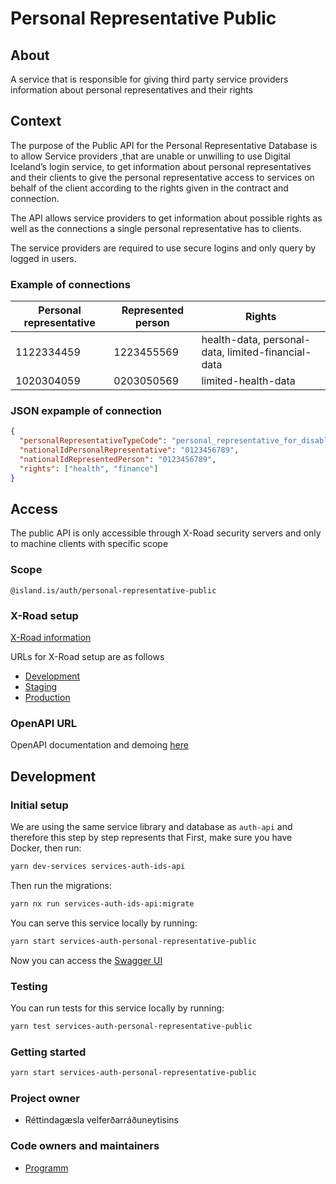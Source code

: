 # Personal Representative Public

## About

A service that is responsible for giving third party service providers information about personal representatives and their rights

## Context

The purpose of the Public API for the Personal Representative Database is to allow Service providers ,that are unable or unwilling to use Digital Iceland’s login service, to get information about personal representatives and their clients to give the personal representative access to services on behalf of the client according to the rights given in the contract and connection.

The API allows service providers to get information about possible rights as well as the connections a single personal representative has to clients.

The service providers are required to use secure logins and only query by logged in users.

### Example of connections

| **Personal representative** | **Represented person** | **Rights**                                         |
| --------------------------- | ---------------------- | -------------------------------------------------- |
| 1122334459                  | 1223455569             | health-data, personal-data, limited-financial-data |
| 1020304059                  | 0203050569             | limited-health-data                                |

### JSON expample of connection

```json
{
  "personalRepresentativeTypeCode": "personal_representative_for_disabled_person",
  "nationalIdPersonalRepresentative": "0123456789",
  "nationalIdRepresentedPerson": "0123456789",
  "rights": ["health", "finance"]
}
```

## Access

The public API is only accessible through X-Road security servers and only to machine clients with specific scope

### Scope

```text
@island.is/auth/personal-representative-public
```

### X-Road setup

[X-Road information](https://docs.devland.is/technical-overview/x-road/x-road-system-requirements)

URLs for X-Road setup are as follows

- [Development](https://personal-representative-public-xrd.internal.dev01.devland.is/swagger-json)
- [Staging](https://personal-representative-public-xrd.internal.staging01.devland.is/swagger-json)
- [Production](https://personal-representative-public-xrd.internal.innskra.island.is/swagger-json)

### OpenAPI URL

OpenAPI documentation and demoing [here](https://personal-representative-public-xrd.dev01.devland.is/swagger)

## Development

### Initial setup

We are using the same service library and database as `auth-api` and therefore this step by step represents that
First, make sure you have Docker, then run:

```bash
yarn dev-services services-auth-ids-api
```

Then run the migrations:

```bash
yarn nx run services-auth-ids-api:migrate
```

You can serve this service locally by running:

```bash
yarn start services-auth-personal-representative-public
```

Now you can access the [Swagger UI](http://localhost:3378)

### Testing

You can run tests for this service locally by running:

```bash
yarn test services-auth-personal-representative-public
```

### Getting started

```bash
yarn start services-auth-personal-representative-public
```

### Project owner

- Réttindagæsla velferðarráðuneytisins

### Code owners and maintainers

- [Programm](https://github.com/orgs/island-is/teams/programm/members)
